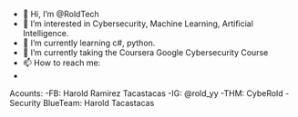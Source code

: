 - 👋 Hi, I’m @RoldTech
- 👀 I’m interested in Cybersecurity, Machine Learning, Artificial Intelligence.
- 🌱 I’m currently learning c#, python.
- 🌱 I’m currently taking the Coursera Google Cybersecurity Course
- 📫 How to reach me:
- 
Acounts:
-FB: Harold Ramirez Tacastacas
-IG: @rold_yy
-THM: CybeRold
-Security BlueTeam: Harold Tacastacas

<!---
RoldTech/RoldTech is a ✨ special ✨ repository because its `README.md` (this file) appears on your GitHub profile.
You can click the Preview link to take a look at your changes.
--->
